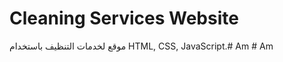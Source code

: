 # Cleaning Services Website

موقع لخدمات التنظيف باستخدام HTML, CSS, JavaScript.#   A m  
 #   A m  
 